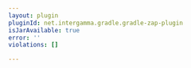 ```yaml
---
layout: plugin
pluginId: net.intergamma.gradle.gradle-zap-plugin
isJarAvailable: true
error: ''
violations: []

---
```

